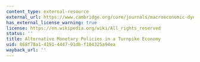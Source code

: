 ```yaml
---
content_type: external-resource
external_url: https://www.cambridge.org/core/journals/macroeconomic-dynamics/article/alternative-monetary-policies-in-a-turnpike-economy/C2C77CCE59A3902D101AE69970AD8F46
has_external_license_warning: true
license: https://en.wikipedia.org/wiki/All_rights_reserved
status: ''
title: Alternative Monetary Policies in a Turnpike Economy
uid: 868f78a1-4191-4447-91db-f184325a94ea
wayback_url: ''
---
```

